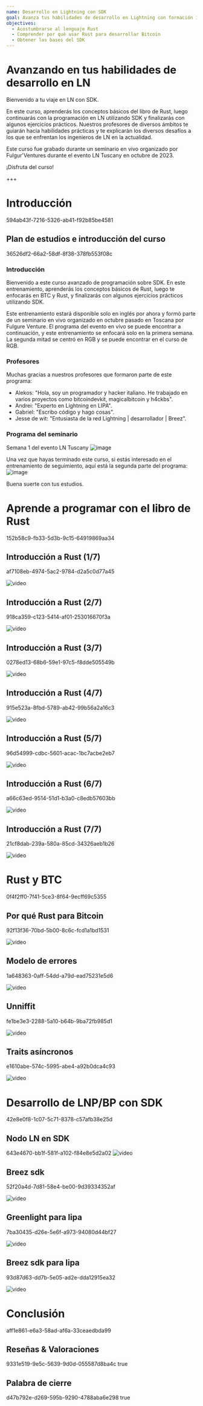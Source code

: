 ```yaml
---
name: Desarrollo en Lightning con SDK
goal: Avanza tus habilidades de desarrollo en Lightning con formación intermedia en Rust y SDK.
objectives:
  - Acostumbrarse al lenguaje Rust
  - Comprender por qué usar Rust para desarrollar Bitcoin
  - Obtener las bases del SDK
---
```


# Avanzando en tus habilidades de desarrollo en LN

Bienvenido a tu viaje en LN con SDK.

En este curso, aprenderás los conceptos básicos del libro de Rust, luego continuarás con la programación en LN utilizando SDK y finalizarás con algunos ejercicios prácticos. Nuestros profesores de diversos ámbitos te guiarán hacia habilidades prácticas y te explicarán los diversos desafíos a los que se enfrentan los ingenieros de LN en la actualidad.

Este curso fue grabado durante un seminario en vivo organizado por Fulgur'Ventures durante el evento LN Tuscany en octubre de 2023.

¡Disfruta del curso!

+++

# Introducción
<partId>594ab43f-7216-5326-ab41-f92b85be4581</partId>

## Plan de estudios e introducción del curso
<chapterId>36526df2-66a2-58df-8f38-378fb553f08c</chapterId>

### Introducción

Bienvenido a este curso avanzado de programación sobre SDK. En este entrenamiento, aprenderás los conceptos básicos de Rust, luego te enfocarás en BTC y Rust, y finalizarás con algunos ejercicios prácticos utilizando SDK.

Este entrenamiento estará disponible solo en inglés por ahora y formó parte de un seminario en vivo organizado en octubre pasado en Toscana por Fulgure Venture. El programa del evento en vivo se puede encontrar a continuación, y este entrenamiento se enfocará solo en la primera semana. La segunda mitad se centró en RGB y se puede encontrar en el curso de RGB.

### Profesores

Muchas gracias a nuestros profesores que formaron parte de este programa:

- Alekos: "Hola, soy un programador y hacker italiano. He trabajado en varios proyectos como bitcoindevkit, magicalbitcoin y h4ckbs".
- Andrei: "Experto en Lightning en LIPA".
- Gabriel: "Escribo código y hago cosas".
- Jesse de wit: "Entusiasta de la red Lightning | desarrollador | Breez".

### Programa del seminario

Semana 1 del evento LN Tuscany
![image](assets/1.webp)

Una vez que hayas terminado este curso, si estás interesado en el entrenamiento de seguimiento, aquí está la segunda parte del programa:
![image](assets/2.webp)

Buena suerte con tus estudios.

# Aprende a programar con el libro de Rust
<partId>152b58c9-fb33-5d3b-9c15-64919869aa34</partId>

## Introducción a Rust (1/7)
<chapterId>af7108eb-4974-5ac2-9784-d2a5c0d77a45</chapterId>

![video](https://www.youtube.com/watch?v=aZYhDXE_Gas)

## Introducción a Rust (2/7)
<chapterId>918ca359-c123-5414-af01-253016670f3a</chapterId>

![video](https://youtu.be/Xm8eCv4LQPc)

## Introducción a Rust (3/7)
<chapterId>0278ed13-68b6-59e1-97c5-f8dde505549b</chapterId>

![video](https://youtu.be/R8NeHvHT0uc)

## Introducción a Rust (4/7)
<chapterId>915e523a-8fbd-5789-ab42-99b56a2a16c3</chapterId>

![video](https://youtu.be/et8pKvYiO4c)

## Introducción a Rust (5/7)
<chapterId>96d54999-cdbc-5601-acac-1bc7acbe2eb7</chapterId>

![video](https://youtu.be/PxQkVmxOc40)

## Introducción a Rust (6/7)
<chapterId>a66c63ed-9514-51d1-b3a0-c8edb57603bb</chapterId>

![video](https://youtu.be/3C6hl9BW-Ho)

## Introducción a Rust (7/7)
<chapterId>21cf8dab-239a-580a-85cd-34326aeb1b26</chapterId>

![video](https://youtu.be/SBDcb_AauHM)

# Rust y BTC
<partId>0f4f2ff0-7f41-5ce3-8f64-9ecff69c5355</partId>

## Por qué Rust para Bitcoin
<chapterId>92f13f36-70bd-5b00-8c6c-fcd1a1bd1531</chapterId>

![video](https://youtu.be/veLj2w6ulpc)

## Modelo de errores
<chapterId>1a648363-0aff-54dd-a79d-ead75231e5d6</chapterId>

![video](https://youtu.be/X3VKhLtKTRU)

## Unniffit
<chapterId>fe1be3e3-2288-5a10-b64b-9ba72fb985d1</chapterId>

![video](https://youtu.be/zro9GQpJrH0)

## Traits asíncronos
<chapterId>e1610abe-574c-5995-abe4-a92b0dca4c93</chapterId>

![video](https://youtu.be/cz66eTfk0lw)

# Desarrollo de LNP/BP con SDK
<partId>42e8e0f8-1c07-5c71-8378-c57afb38e25d</partId>

## Nodo LN en SDK
<chapterId>643e4670-bb1f-581f-a102-f84e8e5d2a02</chapterId>
![video](https://youtu.be/aEzpxuhLdeo)
## Breez sdk
<chapterId>52f20a4d-7d81-58e4-be00-9d39334352af</chapterId>

![video](https://youtu.be/M3ad9BE6ovo)

## Greenlight para lipa
<chapterId>7ba30435-d26e-5e6f-a973-94080d44bf27</chapterId>

![video](https://youtu.be/gKiIPF4apeE)

## Breez sdk para lipa
<chapterId>93d87d63-dd7b-5e05-ad2e-dda12915ea32</chapterId>

![video](https://youtu.be/6VaIVvBKjLY)

# Conclusión
<partId>aff1e861-e6a3-58ad-af6a-33ceaedbda99</partId>



## Reseñas & Valoraciones
<chapterId>9331e519-9e5c-5639-9d0d-055587d8ba4c</chapterId>
<isCourseReview>true</isCourseReview>

## Palabra de cierre
<chapterId>d47b792e-d269-595b-9290-4788aba6e298</chapterId>
<isCourseConclusion>true</isCourseConclusion>
